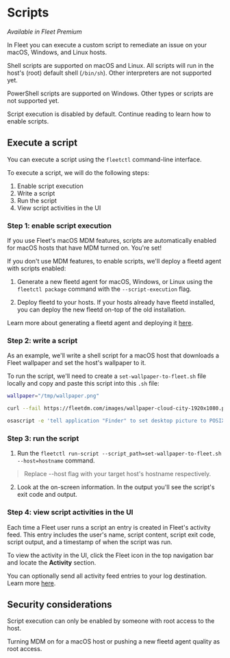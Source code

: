 # Scripts

_Available in Fleet Premium_

In Fleet you can execute a custom script to remediate an issue on your macOS, Windows, and Linux hosts.

Shell scripts are supported on macOS and Linux. All scripts will run in the host's (root) default shell (`/bin/sh`). Other interpreters are not supported yet.

PowerShell scripts are supported on Windows. Other types or scripts are not supported yet.

Script execution is disabled by default. Continue reading to learn how to enable scripts.

## Execute a script

You can execute a script using the `fleetctl` command-line interface.

To execute a script, we will do the following steps:
1. Enable script execution
2. Write a script
3. Run the script
4. View script activities in the UI

### Step 1: enable script execution

If you use Fleet's macOS MDM features, scripts are automatically enabled for macOS hosts that have MDM turned on. You're set!

If you don't use MDM features, to enable scripts, we'll deploy a fleetd agent with scripts enabled:

1. Generate a new fleetd agent for macOS, Windows, or Linux using the `fleetctl package` command with the `--script-execution` flag. 

2. Deploy fleetd to your hosts. If your hosts already have fleetd installed, you can deploy the new fleetd on-top of the old installation.

Learn more about generating a fleetd agent and deploying it [here](./enroll-hosts.md#enroll-hosts-with-fleetd).

### Step 2: write a script

As an example, we'll write a shell script for a macOS host that downloads a Fleet wallpaper and set the host's wallpaper to it.

To run the script, we'll need to create a `set-wallpaper-to-fleet.sh` file locally and copy and paste this script into this `.sh` file:

```sh
wallpaper="/tmp/wallpaper.png" 

curl --fail https://fleetdm.com/images/wallpaper-cloud-city-1920x1080.png -o $wallpaper

osascript -e 'tell application "Finder" to set desktop picture to POSIX file "'"$wallpaper"'"' 
```

### Step 3: run the script

1. Run the `fleetctl run-script --script_path=set-wallpaper-to-fleet.sh --host=hostname` command.

> Replace --host flag with your target host's hostname respectively.

2. Look at the on-screen information. In the output you'll see the script's exit code and output.

### Step 4: view script activities in the UI

Each time a Fleet user runs a script an entry is created in Fleet's activity feed. This entry includes the user's name, script content, script exit code, script output, and a timestamp of when the script was run.

To view the activity in the UI, click the Fleet icon in the top navigation bar and locate the **Activity** section.

You can optionally send all activity feed entries to your log destination. Learn more [here](./Audit-logs.md).

## Security considerations

Script execution can only be enabled by someone with root access to the host.

Turning MDM on for a macOS host or pushing a new fleetd agent quality as root access.

<meta name="pageOrderInSection" value="1506">
<meta name="title" value="Scripts">
<meta name="description" value="Learn how to execute a custom script on macOS, Windows, and Linux hosts in Fleet.">
<meta name="navSection" value="Device management">
